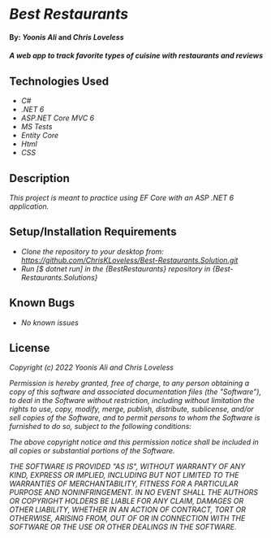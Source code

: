 # _Best Restaurants_

#### By: _**Yoonis Ali**_ and _**Chris Loveless**_

#### _A web app to track favorite types of cuisine with restaurants and reviews_

## Technologies Used

* _C#_
* _.NET 6_
* _ASP.NET Core MVC 6_
* _MS Tests_
* _Entity Core_
* _Html_
* _CSS_

## Description

_This project is meant to practice using EF Core with an ASP .NET 6 application._

## Setup/Installation Requirements

* _Clone the repository to your desktop from: https://github.com/ChrisKLoveless/Best-Restaurants.Solution.git_
* _Run [$ dotnet run] in the {BestRestaurants} repository in {Best-Restaurants.Solutions}_

## Known Bugs

* _No known issues_


## License

_Copyright (c) 2022 Yoonis Ali and Chris Loveless_ 

_Permission is hereby granted, free of charge, to any person obtaining a copy of this software and associated documentation files (the "Software"), to deal in the Software without restriction, including without limitation the rights to use, copy, modify, merge, publish, distribute, sublicense, and/or sell copies of the Software, and to permit persons to whom the Software is furnished to do so, subject to the following conditions:_

_The above copyright notice and this permission notice shall be included in all copies or substantial portions of the Software._

_THE SOFTWARE IS PROVIDED "AS IS", WITHOUT WARRANTY OF ANY KIND, EXPRESS OR IMPLIED, INCLUDING BUT NOT LIMITED TO THE WARRANTIES OF MERCHANTABILITY, FITNESS FOR A PARTICULAR PURPOSE AND NONINFRINGEMENT. IN NO EVENT SHALL THE AUTHORS OR COPYRIGHT HOLDERS BE LIABLE FOR ANY CLAIM, DAMAGES OR OTHER LIABILITY, WHETHER IN AN ACTION OF CONTRACT, TORT OR OTHERWISE, ARISING FROM, OUT OF OR IN CONNECTION WITH THE SOFTWARE OR THE USE OR OTHER DEALINGS IN THE SOFTWARE._
